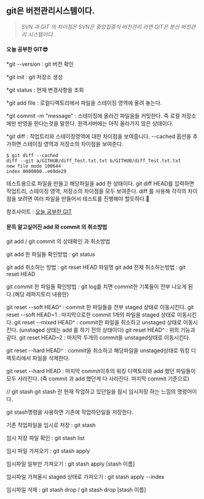 ## git은 버전관리시스템이다.
>*SVN 과 GIT 의 차이점은 SVN은 중앙집중식 버전관리 라면  GIT은 분산 버전관리 시스템이다.*

#### 오늘 공부한 GIT😎
*git --version : git 버전 확인

*git init : git 저장소 생성

*git status : 현재 변경사항을 조회

*git add file : 로컬디렉토리에서 파일을 스테이징 영역에 올려 놓는다.

*git commit -m "message" : 스테이징에 올라간 파일을들 커밋한다.
즉 로컬 저장소에만 반영을 한다는것을 말한다. 원격서버에는 아직 올라가지 않은 상태이다.

*git diff : 작업트리와 스테이징영역에 대한 차이점을 보여줍니다.
--cached 옵션을 추가하면 스테이징 영역과 저장소의 차이점을 보여준다.
```
$ git diff --cached
diff --git a/GITHUB/diff_Test.txt.txt b/GITHUB/diff_Test.txt.txt
new file mode 100644
index 0000000..e69de29
```
테스트용으로 파일을 만들고 해당파일을 add 한 상태이다.
git diff HEAD를 입력하면 작업트리, 스테이징 영역, 저장소의 차이점을 모두 보여준다. diff 를 사용해 각각의 차이점을 보려면 여러 파일을 만들어서 테스트를 진행해야 할듯하다.🤗

참조사이트 : [오늘 공부한 GIT](https://uxgjs.tistory.com/79?category=832417)

#### 문득 알고싶어진 add 와 commit 의 취소방법 
git add / git commit 의 상태확인 과 취소방법

git add 한 파일들 확인방법 : git status

git add 취소하는 방법 : git reset HEAD 파일명
git add 전제 취소하는방법 : git reset HEAD

git commit 한 파일들 확인방법 : git log를 치면 commit한 기록들이 전부 나오게 된다.(해당 레파지토리 내용만)

git reset --soft HEAD^ : commit 한 파일들을 전부 staged 상태로 이동시킨다.
git reset --soft HEAD~1 : 마지막으로한 commit 1개의 파일을 staged 상태로 이동시킨다.
git reset --mixed HEAD^ : commit한 파일을 취소하고 unstaged 상태로 이동시킨다. (unstaged 상태는 add 를 하기 전의 상태이다)
git reset HEAD^ : 위의 기능과 같다.
git reset HEAD~2 : 마지막 두개의 commit을 unstaged상태로 이동시킨다.

git reset --hard HEAD^ : commit을 취소하고 해당파일을 unstaged상태로 워킹 디렉토리에서 파일을 삭제한다.

git reset --hard HEAD : 마지막 commit이후의 워킹 디렉토리와 add 했던 파일들이 모두 사라진다. (즉 commit 과 add 했던게 다 사라진다. 마지막 commit 기준으로)


// git stash
git stash 란 현재 작업하고 있던일을 잠시 임시저장 하는 느낌의 명령어이다.

git stash명령을 사용하면 기존에 작업하던일을 저장한다.

기존 작업파일을 임시로 저장 : git stash

임시 저장 파일 확인 : git stash list

임시 파일 가져오기 : git stash apply

임시파일 일부만 가져오기 : git stash apply [stash 이름]

임시파일 가져올시 staged 상태로 가져오기 : git stash apply --index

임시파일 삭제 : git stash drop / git stash drop [stash 이름]
